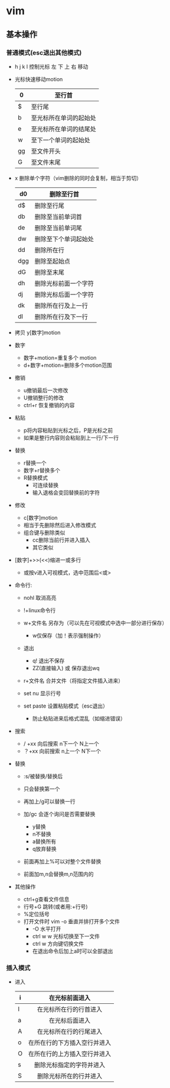 # vim

## 基本操作

### 普通模式(esc退出其他模式)

- h j k l 控制光标 左 下 上 右 移动

- 光标快速移动motion

  | 0    | 至行首                 |
  | ---- | ---------------------- |
  | $    | 至行尾                 |
  | b    | 至光标所在单词的起始处 |
  | e    | 至光标所在单词的结尾处 |
  | w    | 至下一个单词的起始处   |
  | gg   | 至文件开头             |
  | G    | 至文件末尾             |

- x 删除单个字符（vim删除的同时会复制，相当于剪切）

  | d0   | 删除至行首           |
  | ---- | -------------------- |
  | d$   | 删除至行尾           |
  | db   | 删除至当前单词首     |
  | de   | 删除至当前单词尾     |
  | dw   | 删除至下个单词起始处 |
  | dd   | 删除所在行           |
  | dgg  | 删除至起始点         |
  | dG   | 删除至末尾           |
  | dh   | 删除光标前面一个字符 |
  | dj   | 删除光标后面一个字符 |
  | dk   | 删除所在行及上一行   |
  | dl   | 删除所在行及下一行   |

- 拷贝 y[数字]motion

- 数字

  - 数字+motion=重复多个 motion
  - d+数字+motion=删除多个motion范围

- 撤销

  - u撤销最后一次修改
  - U撤销整行的修改
  - ctrl+r 恢复撤销的内容

- 粘贴

  - p将内容粘贴到光标之后，P是光标之前
  - 如果是整行内容则会粘贴到上一行/下一行

- 替换 

  - r替换一个
  - 数字+r替换多个
  - R替换模式
    - 可连续替换
    - 输入退格会变回替换前的字符

- 修改

  - c[数字]motion
  - 相当于先删除然后进入修改模式
  - 组合键与删除类似
    - cc删除当前行并进入插入
    - 其它类似

- [数字]+>>(<<)缩进一或多行

  - 或按v进入可视模式，选中范围后<或>

- 命令行:

  - nohl 取消高亮
  - !+linux命令行
  - w+文件名 另存为（可以先在可视模式中选中一部分进行保存）
    - w仅保存（加！表示强制操作）

  - 退出
    
    - q! 退出不保存
    - ZZ(直接输入) 或 保存退出wq
    
  - r+文件名 合并文件（将指定文件插入进来）

  - set nu 显示行号

  - set paste 设置粘贴模式（esc退出）
    - 防止粘贴进来后格式混乱（如缩进错误）

- 搜索

  - / +xx 向后搜索 n下一个 N上一个
  - ？+xx 向前搜索 n上一个 N下一个

- 替换

  -   :s/被替换/替换后

  - 只会替换第一个

  - 再加上/g可以替换一行
  - 加/gc 会逐个询问是否需要替换
    - y替换
    - n不替换
    - a替换所有
    - q放弃替换
  - 前面再加上%可以对整个文件替换
  - 前面加m,n会替换m,n范围内的

- 其他操作
  - ctrl+g查看文件信息
  - 行号+G 跳转(或者用:+行号)
  - %定位括号
  - 打开文件时 vim -o 垂直并排打开多个文件
    - -O  水平打开
    - ctrl w w 光标切换至下一文件
    - ctrl w 方向键切换文件
    - 在退出命令后加上a时可以全部退出


### 插入模式

- 进入

  | i    |        在光标前面进入        |
  | ---- | :--------------------------: |
  | I    |    在光标所在行的行首进入    |
  | a    |        在光标后面进入        |
  | A    |    在光标所在行的行尾进入    |
  | o    | 在所在行的下方插入空行并进入 |
  | O    | 在所在行的上方插入空行并进入 |
  | s    |   删除光标指定的字符并进入   |
  | S    |    删除光标所在的行并进入    |

  